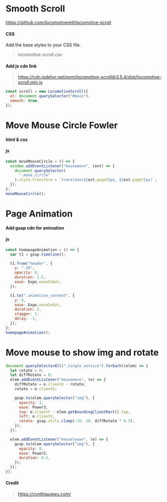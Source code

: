 # Smooth Scroll

https://github.com/locomotivemtl/locomotive-scroll

#### CSS

Add the base styles to your CSS file.

> locomotive-scroll.css

#### Add js cdn link

> https://cdn.jsdelivr.net/npm/locomotive-scroll@3.5.4/dist/locomotive-scroll.min.js

```js
const scroll = new LocomotiveScroll({
  el: document.querySelector("#main"),
  smooth: true,
});
```

# Move Mouse Circle Fowler

#### html & css

<div
  class="move_circle absolute w-3 h-3 rounded-full
   bg-white bg-opacity-70 z-50 transition-all 
   duration-1000 ease-[cubic-bezier(0.19,1,0.22,1)]">
</div>

#### js

```js
const moveMouseCircle = () => {
  window.addEventListener("mousemove", (evt) => {
    document.querySelector(
      ".move_circle"
    ).style.transform = `translate(${evt.pageX}px, ${evt.pageY}px)`;
  });
};
moveMouseCircle();
```

# Page Animation

#### Add gsap cdn for animation

> <script src="https://cdnjs.cloudflare.com/ajax/libs/gsap/3.12.3/gsap.min.js"></script>

#### js

```js
const homepageAnimation = () => {
  var t1 = gsap.timeline();

  t1.from("header", {
    y: "-10",
    opacity: 0,
    duration: 1.5,
    ease: Expo.easeInOut,
  });

  t1.to(".animation_content", {
    y: 0,
    ease: Expo.easeInOut,
    duration: 2,
    stagger: 2,
    delay: -1,
  });
};
homepageAnimation();
```

# Move mouse to show img and rotate

```js
document.querySelectorAll(".single_service").forEach((elem) => {
  let rotate = 0;
  let diffRotate = 0;
  elem.addEventListener("mousemove", (e) => {
    diffRotate = e.clientX - rotate;
    rotate = e.clientX;

    gsap.to(elem.querySelector("img"), {
      opacity: 1,
      ease: Power3,
      top: e.clientY - elem.getBoundingClientRect().top,
      left: e.clientX,
      rotate: gsap.utils.clamp(-20, 20, diffRotate * 0.5),
    });
  });

  elem.addEventListener("mouseleave", (e) => {
    gsap.to(elem.querySelector("img"), {
      opacity: 0,
      ease: Power2,
      duration: 0.5,
    });
  });
});
```

#### Credit

> https://cynthiaugwu.com/
